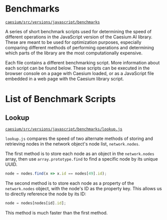 # Benchmarks
[`caesium/src/versions/javascript/benchmarks`](https://github.com/generic-github-user/Caesium/tree/master/src/versions/javascript/benchmarks)

A series of short benchmark scripts used for determining the speed of different operations in the JavaScript version of the Caesium AI library. These are meant to be used for optimization purposes, especially comparing different methods of performing operations and determining which parts of the library are the most computationally expensive.

Each file contains a different benchmarking script. More information about each script can be found below. These scripts can be executed in the browser console on a page with Caesium loaded, or as a JavaScript file embedded in a web page with the Caesium library script.

# List of Benchmark Scripts

## Lookup
[`caesium/src/versions/javascript/benchmarks/lookup.js`](https://github.com/generic-github-user/Caesium/tree/master/src/versions/javascript/benchmarks/lookup.js)

`lookup.js` compares the speed of two alternate methods of storing and retrieving nodes in the network object's node list, `network.nodes`.

The first method is to store each node as an object in the `network.nodes` array, then use `array.prototype.find` to find a specific node by its unique UUID.
```javascript
node = nodes.find(x => x.id == nodes[49].id);
```

The second method is to store each node as a property of the `network.nodes` object, with the node's ID as the property key. This allows us to directly reference the node by its ID:
```javascript
node = nodes[nodes[id].id];
```
This method is much faster than the first method.

